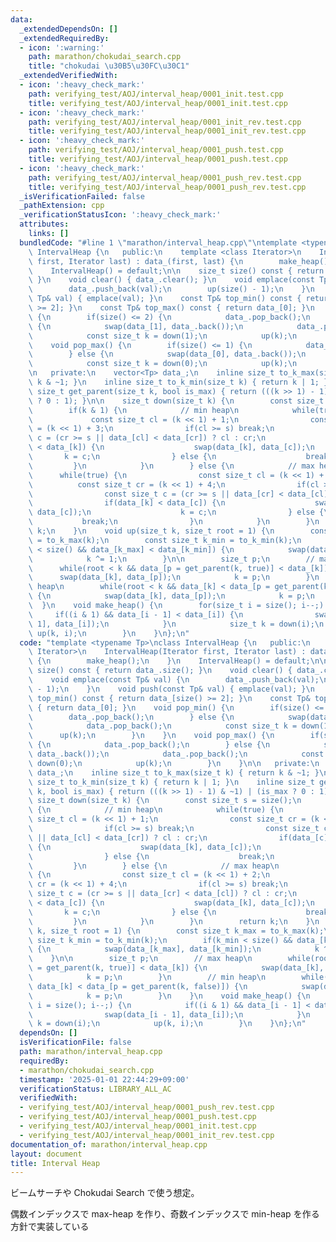 ```yaml
---
data:
  _extendedDependsOn: []
  _extendedRequiredBy:
  - icon: ':warning:'
    path: marathon/chokudai_search.cpp
    title: "chokudai \u30B5\u30FC\u30C1"
  _extendedVerifiedWith:
  - icon: ':heavy_check_mark:'
    path: verifying_test/AOJ/interval_heap/0001_init.test.cpp
    title: verifying_test/AOJ/interval_heap/0001_init.test.cpp
  - icon: ':heavy_check_mark:'
    path: verifying_test/AOJ/interval_heap/0001_init_rev.test.cpp
    title: verifying_test/AOJ/interval_heap/0001_init_rev.test.cpp
  - icon: ':heavy_check_mark:'
    path: verifying_test/AOJ/interval_heap/0001_push.test.cpp
    title: verifying_test/AOJ/interval_heap/0001_push.test.cpp
  - icon: ':heavy_check_mark:'
    path: verifying_test/AOJ/interval_heap/0001_push_rev.test.cpp
    title: verifying_test/AOJ/interval_heap/0001_push_rev.test.cpp
  _isVerificationFailed: false
  _pathExtension: cpp
  _verificationStatusIcon: ':heavy_check_mark:'
  attributes:
    links: []
  bundledCode: "#line 1 \"marathon/interval_heap.cpp\"\ntemplate <typename Tp>\nclass\
    \ IntervalHeap {\n   public:\n    template <class Iterator>\n    IntervalHeap(Iterator\
    \ first, Iterator last) : data_(first, last) {\n        make_heap();\n    }\n\
    \    IntervalHeap() = default;\n\n    size_t size() const { return data_.size();\
    \ }\n    void clear() { data_.clear(); }\n    void emplace(const Tp& val) {\n\
    \        data_.push_back(val);\n        up(size() - 1);\n    }\n    void push(const\
    \ Tp& val) { emplace(val); }\n    const Tp& top_min() const { return data_[size()\
    \ >= 2]; }\n    const Tp& top_max() const { return data_[0]; }\n    void pop_min()\
    \ {\n        if(size() <= 2) {\n            data_.pop_back();\n        } else\
    \ {\n            swap(data_[1], data_.back());\n            data_.pop_back();\n\
    \            const size_t k = down(1);\n            up(k);\n        }\n    }\n\
    \    void pop_max() {\n        if(size() <= 1) {\n            data_.pop_back();\n\
    \        } else {\n            swap(data_[0], data_.back());\n            data_.pop_back();\n\
    \            const size_t k = down(0);\n            up(k);\n        }\n    }\n\
    \n   private:\n    vector<Tp> data_;\n    inline size_t to_k_max(size_t k) { return\
    \ k & ~1; }\n    inline size_t to_k_min(size_t k) { return k | 1; }\n    inline\
    \ size_t get_parent(size_t k, bool is_max) { return (((k >> 1) - 1) & ~1) | (is_max\
    \ ? 0 : 1); }\n\n    size_t down(size_t k) {\n        const size_t s = size();\n\
    \        if(k & 1) {\n            // min heap\n            while(true) {\n   \
    \             const size_t cl = (k << 1) + 1;\n                const size_t cr\
    \ = (k << 1) + 3;\n                if(cl >= s) break;\n                const size_t\
    \ c = (cr >= s || data_[cl] < data_[cr]) ? cl : cr;\n                if(data_[c]\
    \ < data_[k]) {\n                    swap(data_[k], data_[c]);\n             \
    \       k = c;\n                } else {\n                    break;\n       \
    \         }\n            }\n        } else {\n            // max heap\n      \
    \      while(true) {\n                const size_t cl = (k << 1) + 2;\n      \
    \          const size_t cr = (k << 1) + 4;\n                if(cl >= s) break;\n\
    \                const size_t c = (cr >= s || data_[cr] < data_[cl]) ? cl : cr;\n\
    \                if(data_[k] < data_[c]) {\n                    swap(data_[k],\
    \ data_[c]);\n                    k = c;\n                } else {\n         \
    \           break;\n                }\n            }\n        }\n        return\
    \ k;\n    }\n    void up(size_t k, size_t root = 1) {\n        const size_t k_max\
    \ = to_k_max(k);\n        const size_t k_min = to_k_min(k);\n        if(k_min\
    \ < size() && data_[k_max] < data_[k_min]) {\n            swap(data_[k_max], data_[k_min]);\n\
    \            k ^= 1;\n        }\n\n        size_t p;\n        // max heap\n  \
    \      while(root < k && data_[p = get_parent(k, true)] < data_[k]) {\n      \
    \      swap(data_[k], data_[p]);\n            k = p;\n        }\n        // min\
    \ heap\n        while(root < k && data_[k] < data_[p = get_parent(k, false)])\
    \ {\n            swap(data_[k], data_[p]);\n            k = p;\n        }\n  \
    \  }\n    void make_heap() {\n        for(size_t i = size(); i--;) {\n       \
    \     if((i & 1) && data_[i - 1] < data_[i]) {\n                swap(data_[i -\
    \ 1], data_[i]);\n            }\n            size_t k = down(i);\n           \
    \ up(k, i);\n        }\n    }\n};\n"
  code: "template <typename Tp>\nclass IntervalHeap {\n   public:\n    template <class\
    \ Iterator>\n    IntervalHeap(Iterator first, Iterator last) : data_(first, last)\
    \ {\n        make_heap();\n    }\n    IntervalHeap() = default;\n\n    size_t\
    \ size() const { return data_.size(); }\n    void clear() { data_.clear(); }\n\
    \    void emplace(const Tp& val) {\n        data_.push_back(val);\n        up(size()\
    \ - 1);\n    }\n    void push(const Tp& val) { emplace(val); }\n    const Tp&\
    \ top_min() const { return data_[size() >= 2]; }\n    const Tp& top_max() const\
    \ { return data_[0]; }\n    void pop_min() {\n        if(size() <= 2) {\n    \
    \        data_.pop_back();\n        } else {\n            swap(data_[1], data_.back());\n\
    \            data_.pop_back();\n            const size_t k = down(1);\n      \
    \      up(k);\n        }\n    }\n    void pop_max() {\n        if(size() <= 1)\
    \ {\n            data_.pop_back();\n        } else {\n            swap(data_[0],\
    \ data_.back());\n            data_.pop_back();\n            const size_t k =\
    \ down(0);\n            up(k);\n        }\n    }\n\n   private:\n    vector<Tp>\
    \ data_;\n    inline size_t to_k_max(size_t k) { return k & ~1; }\n    inline\
    \ size_t to_k_min(size_t k) { return k | 1; }\n    inline size_t get_parent(size_t\
    \ k, bool is_max) { return (((k >> 1) - 1) & ~1) | (is_max ? 0 : 1); }\n\n   \
    \ size_t down(size_t k) {\n        const size_t s = size();\n        if(k & 1)\
    \ {\n            // min heap\n            while(true) {\n                const\
    \ size_t cl = (k << 1) + 1;\n                const size_t cr = (k << 1) + 3;\n\
    \                if(cl >= s) break;\n                const size_t c = (cr >= s\
    \ || data_[cl] < data_[cr]) ? cl : cr;\n                if(data_[c] < data_[k])\
    \ {\n                    swap(data_[k], data_[c]);\n                    k = c;\n\
    \                } else {\n                    break;\n                }\n   \
    \         }\n        } else {\n            // max heap\n            while(true)\
    \ {\n                const size_t cl = (k << 1) + 2;\n                const size_t\
    \ cr = (k << 1) + 4;\n                if(cl >= s) break;\n                const\
    \ size_t c = (cr >= s || data_[cr] < data_[cl]) ? cl : cr;\n                if(data_[k]\
    \ < data_[c]) {\n                    swap(data_[k], data_[c]);\n             \
    \       k = c;\n                } else {\n                    break;\n       \
    \         }\n            }\n        }\n        return k;\n    }\n    void up(size_t\
    \ k, size_t root = 1) {\n        const size_t k_max = to_k_max(k);\n        const\
    \ size_t k_min = to_k_min(k);\n        if(k_min < size() && data_[k_max] < data_[k_min])\
    \ {\n            swap(data_[k_max], data_[k_min]);\n            k ^= 1;\n    \
    \    }\n\n        size_t p;\n        // max heap\n        while(root < k && data_[p\
    \ = get_parent(k, true)] < data_[k]) {\n            swap(data_[k], data_[p]);\n\
    \            k = p;\n        }\n        // min heap\n        while(root < k &&\
    \ data_[k] < data_[p = get_parent(k, false)]) {\n            swap(data_[k], data_[p]);\n\
    \            k = p;\n        }\n    }\n    void make_heap() {\n        for(size_t\
    \ i = size(); i--;) {\n            if((i & 1) && data_[i - 1] < data_[i]) {\n\
    \                swap(data_[i - 1], data_[i]);\n            }\n            size_t\
    \ k = down(i);\n            up(k, i);\n        }\n    }\n};\n"
  dependsOn: []
  isVerificationFile: false
  path: marathon/interval_heap.cpp
  requiredBy:
  - marathon/chokudai_search.cpp
  timestamp: '2025-01-01 22:44:29+09:00'
  verificationStatus: LIBRARY_ALL_AC
  verifiedWith:
  - verifying_test/AOJ/interval_heap/0001_push_rev.test.cpp
  - verifying_test/AOJ/interval_heap/0001_push.test.cpp
  - verifying_test/AOJ/interval_heap/0001_init.test.cpp
  - verifying_test/AOJ/interval_heap/0001_init_rev.test.cpp
documentation_of: marathon/interval_heap.cpp
layout: document
title: Interval Heap
---
```


ビームサーチや Chokudai Search で使う想定。

偶数インデックスで max-heap を作り、奇数インデックスで min-heap を作る方針で実装している
